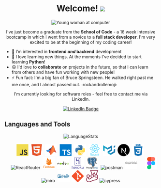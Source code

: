 <h1 align="center"> Welcome! 
<img src="https://media.giphy.com/media/hvRJCLFzcasrR4ia7z/giphy.gif" width="30px"/>
</h1>

<div align="center" id="mainImage">
<img align="center" src="https://user-images.githubusercontent.com/103673974/187241229-399c7f4a-7fbd-45e0-b096-f3c0e3735ca2.png" alt="Young woman at computer" width="300" height="300"/>
</div>

<div align="center" id="aboutMe">
<p>
I've just become a graduate from the <b>School of Code</b> - a 16 week intensive bootcamp in which I went from a novice to a <b>full stack developer</b>.
I'm very excited to be at the beginning of my coding career!
</p>
</div>

- 👀 I’m interested in <b>frontend <em>and</em> backend</b> development
- 🌱 I love learning new things. At the moments I've decided to start learning <b>Python</b>!
- 🙃 I'd love to <b>collaborate</b> on projects in the future, so that I can learn from others and have fun working with new people!
- ⚡ Fun fact: I'm a big fan of Bruce Springsteen. He walked right past me me once, and I almost passed out. :rockandrollemoji:

<div id="contactMe" align="center">
<p>I'm currently looking for software roles - feel free to contact me via LinkedIn.</p>

<a href="https://www.linkedin.com/in/shivana-p-749a11220/">
    <img align="center" src="https://img.shields.io/badge/LinkedIn-blue?style=for-the-badge&logo=linkedin&logoColor=white" alt="LinkedIn Badge"/>
</a>
</div>
  
  
<h2>Languages and Tools</h2>
<div align="center">
 <!--Core-->
   <img align="center" src="https://github-readme-stats.vercel.app/api/top-langs/?username=stardust5555&layout=compact" alt="LanguageStats"/>
    <br></br>
    <div>
  <img src="https://github.com/devicons/devicon/blob/master/icons/javascript/javascript-original.svg" title="JavaScript" alt="JavaScript" width="40"  height="40"/>&nbsp;
  <img src="https://github.com/devicons/devicon/blob/master/icons/html5/html5-original.svg" title="HTML5" alt="HTML" width="40" height="40"/>&nbsp;
  <img src="https://github.com/devicons/devicon/blob/master/icons/matlab/matlab-original.svg" title="MATLAB" alt="MATLAB" width="40" height="40"/>&nbsp;
  <img src="https://github.com/devicons/devicon/blob/master/icons/typescript/typescript-original.svg" title="TypeScript" alt="TypeScript" width="40" height="40"/>&nbsp;
  <img src="https://github.com/devicons/devicon/blob/master/icons/python/python-original.svg" title="Python" alt="Python" width="40" height="40"/>&nbsp;
 <!--Frontend-->
  <img src="https://github.com/devicons/devicon/blob/master/icons/react/react-original-wordmark.svg" title="React" alt="React" width="40" height="40"/>&nbsp;
  <img src="https://github.com/devicons/devicon/blob/master/icons/materialui/materialui-original.svg" title="Material UI" alt="Material UI" width="40" height="40"/>&nbsp;
  <img src="https://github.com/devicons/devicon/blob/master/icons/nextjs/nextjs-original.svg" title="NextJS" alt="NextJS" width="40" height="40"/>&nbsp;
    <img src="https://github.com/devicons/devicon/blob/master/icons/css3/css3-plain-wordmark.svg"  title="CSS3" alt="CSS" width="40" height="40"/>&nbsp;
    <img src="https://user-images.githubusercontent.com/103673974/187903726-ab6e6361-b189-40fd-a132-bf6290b311b2.png"  title="ReactRouter" alt="ReactRouter" width="40" height="40"/>&nbsp;
 <!--Backend-->
  <img src="https://github.com/devicons/devicon/blob/master/icons/firebase/firebase-plain-wordmark.svg" title="Firebase" alt="Firebase" width="40" height="40"/>&nbsp;
   <img src="https://github.com/devicons/devicon/blob/master/icons/nodejs/nodejs-original-wordmark.svg" title="NodeJS" alt="NodeJS" width="40" height="40"/>&nbsp;
   <img src="https://github.com/devicons/devicon/blob/master/icons/heroku/heroku-original-wordmark.svg" title="Heroku" alt="Heroku" width="40" height="40"/>&nbsp;
   <img src="https://github.com/devicons/devicon/blob/master/icons/postgresql/postgresql-original-wordmark.svg" title="postgresql" alt="postgresql" width="40" height="40"/>&nbsp;
   <img src="https://user-images.githubusercontent.com/103673974/187541399-c202b91a-a8a2-49ff-8aba-66e505932cc2.png" title="postman" alt="postman" width="40" height="40"/>&nbsp;
  <img src="https://github.com/devicons/devicon/blob/master/icons/express/express-original-wordmark.svg" title="express" alt="express" width="40" height="40"/>&nbsp;
 <!--Design, organisation and other-->
<img src="https://github.com/devicons/devicon/blob/master/icons/figma/figma-original.svg" title="figma" alt="figma" width="40" height="40" style="float:right"/>
<img src="https://user-images.githubusercontent.com/103673974/187541989-9c264104-b446-4c10-b032-56f3da2813fc.png" title="miro" alt="miro" width="40" height="40"/>&nbsp;
<img src="https://github.com/devicons/devicon/blob/master/icons/trello/trello-plain-wordmark.svg" title="trello" alt="trello" width="40" height="40"/>&nbsp;
<img src="https://github.com/devicons/devicon/blob/master/icons/git/git-original.svg" title="git" alt="git" width="40" height="40"/>&nbsp;
 <!--Testing-->
  <img src="https://github.com/devicons/devicon/blob/master/icons/jest/jest-plain.svg" title="jest" alt="jest" width="40" height="40"/>
  <img src="https://user-images.githubusercontent.com/103673974/187541814-29267769-53f5-4b1e-992c-81e5ad831b55.png" title="cypress" alt="cypress" width="40" height="40"/>
        
 </div></div>
 
   <!--Overview-->





